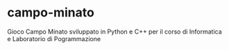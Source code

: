 # campo-minato
Gioco Campo Minato sviluppato in Python e C++ per il corso di Informatica e Laboratorio di Pogrammazione
